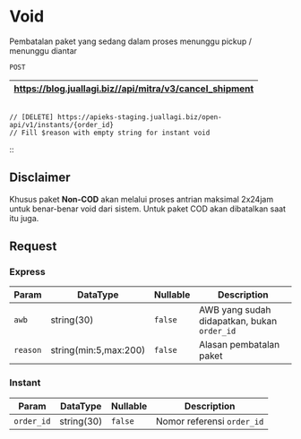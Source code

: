 # Void

Pembatalan paket yang sedang dalam proses menunggu pickup / menunggu diantar

```
POST
``` 
https://blog.juallagi.biz//api/mitra/v3/cancel_shipment |
-------------------------------------------------------|
```

// [DELETE] https://apieks-staging.juallagi.biz/open-api/v1/instants/{order_id}
// Fill $reason with empty string for instant void
```
::

## Disclaimer
Khusus paket **Non-COD** akan melalui proses antrian maksimal 2x24jam untuk benar-benar void dari sistem. Untuk paket COD akan dibatalkan saat itu juga.

## Request

### Express
| Param      | DataType              | Nullable  | Description                                   |
|------------|-----------------------|-----------|-----------------------------------------------|
| ``awb``    | string(30)            | ``false`` | AWB yang sudah didapatkan, bukan ``order_id`` |
| ``reason`` | string(min:5,max:200) | ``false`` | Alasan pembatalan paket                       |

### Instant
| Param        | DataType              | Nullable  | Description               |
|--------------|-----------------------|-----------|---------------------------|
| ``order_id`` | string(30)            | ``false`` | Nomor referensi `order_id` |
